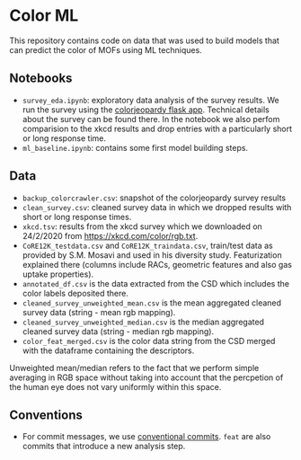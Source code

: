 # Color ML

This repository contains code on data that was used to build models that can predict the color of MOFs using ML techniques.

## Notebooks

- `survey_eda.ipynb`: exploratory data analysis of the survey results. We run the survey using the [colorjeopardy flask app](https://github.com/kjappelbaum/colorjeopardy). Technical details about the survey can be found there. In the notebook we also perfom comparision to the xkcd results and drop entries with a particularly short or long response time. 
- `ml_baseline.ipynb`: contains some first model building steps.

## Data

- `backup_colorcrawler.csv`: snapshot of the colorjeopardy survey results
- `clean_survey.csv`: cleaned survey data in which we dropped results with short or long response times.
- `xkcd.tsv`: results from the xkcd survey which we downloaded on 24/2/2020 from https://xkcd.com/color/rgb.txt.
- `CoRE12K_testdata.csv` and `CoRE12K_traindata.csv`, train/test data as provided by S.M. Mosavi and used in his diversity study. Featurization explained there (columns include RACs, geometric features and also gas uptake properties).
- `annotated_df.csv` is the data extracted from the CSD which includes the color labels deposited there. 
- `cleaned_survey_unweighted_mean.csv` is the mean aggregated cleaned survey data (string - mean rgb mapping). 
- `cleaned_survey_unweighted_median.csv` is the median aggregated cleaned survey data (string - median rgb mapping).
- `color_feat_merged.csv` is the color data string from the CSD merged with the dataframe containing the descriptors.

Unweighted mean/median refers to the fact that we perform simple averaging in RGB space without taking into account that the percpetion of the human eye does not vary uniformly within this space. 

## Conventions

- For commit messages, we use [conventional commits](https://www.conventionalcommits.org/en/v1.0.0-beta.2/). `feat` are also commits that introduce a new analysis step.  
